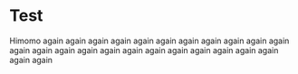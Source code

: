 # Test
Himomo again
again
again
again
again
again
again
again
again
again
again
again
again
again
again
again
again
again
again
again
again
again
again
again
again

